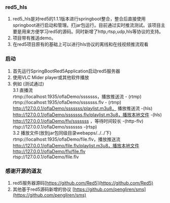 ### red5_hls

1. red5_hls是对red5的1.1.1版本进行springboot整合，整合后直接使用springboot进行启动和管理。打jar包运行。目前通过实时推流测试。该项目主要是用来方便学习red5的源码。同时新增了http,rtsp,udp,hls等协议的支持。
2. 项目带有推送demo。
3. 在red5项目原有的基础上可以进行hls协议的离线和在线视频推流观看

### 启动

1. 首先运行SpringBootRed5Application启动red5服务器
2. 使用VLC Mider player或其他软件播放 
3. 例如 (测试通过) <br/>
3.1 直播流 <br/>
rtmp://localhost:1935/oflaDemo/sssssss，播放推送流  - (rtmp) <br/>
rtmp://localhost:1935/oflaDemo/sssssss.flv     - (rtmp) <br/>
http://127.0.0.1/oflaDemo/sssssss/playlist.m3u8， 播放推送流   -(hls) <br/>
http://127.0.0.1/oflaDemo/sssssss.flv/playlist.m3u8，播放本地文件   -(hls) <br/>
http://127.0.0.1/oflaDemo/flv/sssssss ，等待时间较长    -(http-flv) <br/>
rtsp://127.0.0.1/oflaDemo/sssssss   -(rtsp) <br/>
3.2 播放文件(放到jar包同级目录webapps/../../下) <br/>
rtmp://localhost:1935/oflaDemo/file.flv，播放推送流<br/>
http://127.0.0.1/oflaDemo/file.flv/playlist.m3u8，播放本地文件 <br/>
http://127.0.0.1/oflaDemo/flv/file.flv <br/>
rtsp://127.0.0.1/oflaDemo/file.flv <br/>
### 感谢开源的道友

1. red5服务器源码[https://github.com/Red5](https://github.com/Red5)
2. 其他基于red5源码新增的协议 [https://github.com/pengliren/sms](https://github.com/pengliren/sms)
 

